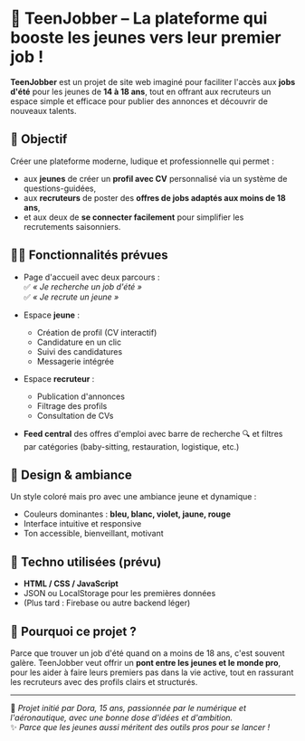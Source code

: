 
# 🎯 TeenJobber – La plateforme qui booste les jeunes vers leur premier job !

**TeenJobber** est un projet de site web imaginé pour faciliter l'accès aux **jobs d'été** pour les jeunes de **14 à 18 ans**, tout en offrant aux recruteurs un espace simple et efficace pour publier des annonces et découvrir de nouveaux talents.

## 🌟 Objectif

Créer une plateforme moderne, ludique et professionnelle qui permet :
- aux **jeunes** de créer un **profil avec CV** personnalisé via un système de questions-guidées,
- aux **recruteurs** de poster des **offres de jobs adaptés aux moins de 18 ans**,
- et aux deux de **se connecter facilement** pour simplifier les recrutements saisonniers.

## 🧑‍💻 Fonctionnalités prévues

- Page d'accueil avec deux parcours :  
  ✅ *« Je recherche un job d'été »*  
  ✅ *« Je recrute un jeune »*

- Espace **jeune** :
  - Création de profil (CV interactif)
  - Candidature en un clic
  - Suivi des candidatures
  - Messagerie intégrée

- Espace **recruteur** :
  - Publication d'annonces
  - Filtrage des profils
  - Consultation de CVs

- **Feed central** des offres d'emploi avec barre de recherche 🔍 et filtres par catégories (baby-sitting, restauration, logistique, etc.)

## 🎨 Design & ambiance

Un style coloré mais pro avec une ambiance jeune et dynamique :
- Couleurs dominantes : **bleu, blanc, violet, jaune, rouge**
- Interface intuitive et responsive
- Ton accessible, bienveillant, motivant

## 🔧 Techno utilisées (prévu)

- **HTML / CSS / JavaScript**
- JSON ou LocalStorage pour les premières données
- (Plus tard : Firebase ou autre backend léger)

## 👀 Pourquoi ce projet ?

Parce que trouver un job d'été quand on a moins de 18 ans, c'est souvent galère. TeenJobber veut offrir un **pont entre les jeunes et le monde pro**, pour les aider à faire leurs premiers pas dans la vie active, tout en rassurant les recruteurs avec des profils clairs et structurés.

---

📌 *Projet initié par Dora, 15 ans, passionnée par le numérique et l'aéronautique, avec une bonne dose d'idées et d'ambition.*  
✨ *Parce que les jeunes aussi méritent des outils pros pour se lancer !*
